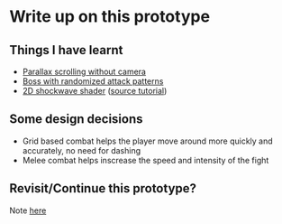 # Write up on this prototype
## Things I have learnt
* [Parallax scrolling without camera](./Scenes/Room/RoomBossTest.gd)
* [Boss with randomized attack patterns](./Scenes/Enemies/Bosses/Warrior/Warrior.gd)
* [2D shockwave shader](./Shaders/shockwave.shader) ([source tutorial](https://www.youtube.com/watch?v=SCHdglr35pk))
## Some design decisions
* Grid based combat helps the player move around more quickly and accurately, no need for dashing
* Melee combat helps inscrease the speed and intensity of the fight
## Revisit/Continue this prototype?
Note [here](./note.txt)